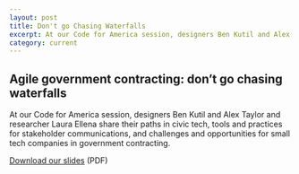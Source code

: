 ```yaml
---
layout: post
title: Don't go Chasing Waterfalls
excerpt: At our Code for America session, designers Ben Kutil and Alex Taylor and researcher Laura Ellena share their paths in civic tech, tools and practices for stakeholder communications, and challenges and opportunities for small tech companies in government contracting.
category: current
---
```


## Agile government contracting: don’t go chasing waterfalls

At our Code for America session, designers Ben Kutil and Alex Taylor and researcher Laura Ellena share their paths in civic tech, tools and practices for stakeholder communications, and challenges and opportunities for small tech companies in government contracting.

[Download our slides](/assets/documents/dont-go-chasing-waterfalls.pdf) (PDF)
